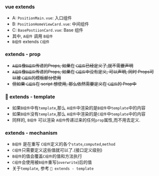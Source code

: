 ### vue extends
- A: `PositionMain.vue`: 入口组件
- B: `PositionHomeViewCard.vue`: 中间组件
- C: `BasePostiionCard.vue`: Base 组件
- 其中, `A组件` 调用 `B组件`
- `B组件` extends `C组件`
  
### extends - prop
- ~~`A组件`像`B组件`传递的Props, 如果在 `C组件`已经定义了,就不需要声明~~
- ~~`A组件`像`B组件`传递的Props, 如果在 `C组件`中没有定义, 可以声明, 同时 Props可以被 `C组件`的模板部分使用~~
- ~~但如果 `C组件`在 script 想使用, 那么依然需要定义在 `C组件`的 Prop中~~

### 💛 extends - template
- 如果`B组件`中有`template`,那么 `A组件`中渲染的是`B组件`中`template`中的内容
- 如果`B组件`没有`template`,那么 `A组件`中渲染的是`C组件`中`template`中的内容
- 同样的, `B组件` 可以渲染 `A组件`传递过来的任何`prop`属性,而不用去定义.

### extends - mechanism
- `B组件` 是在重写 `C组件`定义的各个`state`,`computed`,`method`
- `C组件`只需要定义这些值就可以了.(接口定义级别)
- `B组件`的值会覆盖`C组件`的值和方法执行
- `C组件`会使用被`B组件`重写(`overwrite`)后的值
- 关于`template`, 参考 `💛 extends - template`
